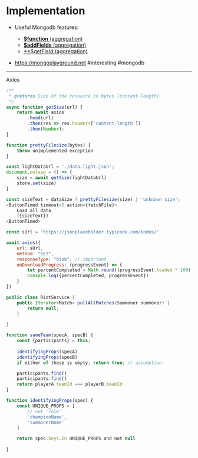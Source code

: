 # Implementation

- Useful Mongodb features:
    * [**$function** (aggregation)](https://www.mongodb.com/docs/manual/reference/operator/aggregation/function/)
    * [**$addFields** (aggregation)](https://www.mongodb.com/docs/manual/reference/operator/aggregation/addFields/)
    * [**$getField (aggregation)](https://www.mongodb.com/docs/manual/reference/operator/aggregation/getField/)

- https://mongoplayground.net
#interesting #mongodb

---

Axios
```js
/**
 * @returns Size of the resource in bytes (content-length).
 */
async function getSize(url) {
    return await axios
        .head(url)
        .then(res => res.headers['content-length'])
        .then(Number);
}

function prettyFilesize(bytes) {
    throw unimplemented exception
}

const lightDataUrl = './data.light.json';
document.onload = () => {
    size = await getSize(lightDataUrl)
    store.set(size)
} 

const sizeText = dataSize ? prettyFilesize(size) | 'unknown size';
<ButtonTimed timeout=5 action={fetchFile}>
    Load all data
    ({sizeText})
<ButtonTimed>
```

```js
const sUrl = 'https://jsonplaceholder.typicode.com/todos/'

await axios({
    url: sUrl,
    method: "GET",
    responseType: "blob", // important
    onDownloadProgress: (progressEvent) => {
        let percentCompleted = Math.round((progressEvent.loaded * 100) / progressEvent.total); // you can use this to show user percentage of file downloaded
        console.log({percentCompleted, progressEvent})
    }
})
```

```java
public class RiotService {
    public Iterator<Match> pullAllMatches(Summoner summoner) {
        return null;
    }

}
```

```js
function sameTeam(specA, specB) {
    const {participants} = this;
    
    identifyingProps(specA)
    identifyingProps(specB)
    if either of these is empty, return true; // assumption

    participants.find()
    participants.find()
    return playerA.teamId === playerB.teamId
}

function identifyingProps(spec) {
    const UNIQUE_PROPS = [
        // not 'role'
        'championName',
        'summonerName'
    ]

    return spec.keys.in UNIQUE_PROPS and not null
    
}
```
